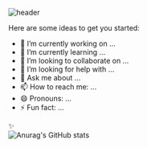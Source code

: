 ![header](https://capsule-render.vercel.app/api?type=waving&color=0:a82da8,100:da8f00&height=230&section=header&text=Byeong-SeoK&fontAlign=70&fontAlignY=40&fontSize=60&fontColor=ffffff)


Here are some ideas to get you started:

- 🔭 I’m currently working on ...
- 🌱 I’m currently learning ...
- 👯 I’m looking to collaborate on ...
- 🤔 I’m looking for help with ...
- 💬 Ask me about ...
- 📫 How to reach me: ...
- 😄 Pronouns: ...
- ⚡ Fun fact: ...

✨  
![Anurag's GitHub stats](https://github-readme-stats.vercel.app/api?username=Byeong-SeoK&show_icons=true)
